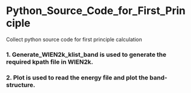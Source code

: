 # Python_Source_Code_for_First_Principle
Collect python source code for first principle calculation
 ### 1. Generate_WIEN2k_klist_band is used to generate the required kpath file in WIEN2k.
 ### 2. Plot is used to read the energy file and plot the band-structure.
